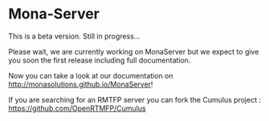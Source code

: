 Mona-Server
===========

This is a beta version. Still in progress...

Please wait, we are currently working on MonaServer but we expect to give you soon the first release including full documentation.

Now you can take a look at our documentation on http://monasolutions.github.io/MonaServer!

If you are searching for an RMTFP server you can fork the Cumulus project : https://github.com/OpenRTMFP/Cumulus
